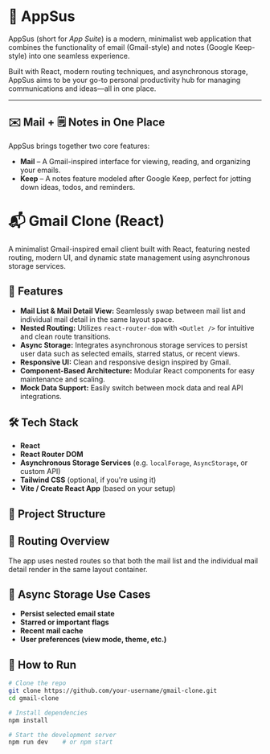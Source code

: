 # 🧩 AppSus

AppSus (short for *App Suite*) is a modern, minimalist web application that combines the functionality of email (Gmail-style) and notes (Google Keep-style) into one seamless experience.

Built with React, modern routing techniques, and asynchronous storage, AppSus aims to be your go-to personal productivity hub for managing communications and ideas—all in one place.

---

## ✉️ Mail + 🗒️ Notes in One Place

AppSus brings together two core features:

- **Mail** – A Gmail-inspired interface for viewing, reading, and organizing your emails.
- **Keep** – A notes feature modeled after Google Keep, perfect for jotting down ideas, todos, and reminders.


# 📬 Gmail Clone (React)

A minimalist Gmail-inspired email client built with React, featuring nested routing, modern UI, and dynamic state management using asynchronous storage services.

## 🚀 Features

- **Mail List & Mail Detail View:** Seamlessly swap between mail list and individual mail detail in the same layout space.
- **Nested Routing:** Utilizes `react-router-dom` with `<Outlet />` for intuitive and clean route transitions.
- **Async Storage:** Integrates asynchronous storage services to persist user data such as selected emails, starred status, or recent views.
- **Responsive UI:** Clean and responsive design inspired by Gmail.
- **Component-Based Architecture:** Modular React components for easy maintenance and scaling.
- **Mock Data Support:** Easily switch between mock data and real API integrations.

## 🛠️ Tech Stack

- **React**
- **React Router DOM**
- **Asynchronous Storage Services** (e.g. `localForage`, `AsyncStorage`, or custom API)
- **Tailwind CSS** (optional, if you're using it)
- **Vite / Create React App** (based on your setup)

## 📁 Project Structure



## 🧭 Routing Overview

The app uses nested routes so that both the mail list and the individual mail detail render in the same layout container.




## 💾 Async Storage Use Cases

- **Persist selected email state**
- **Starred or important flags**
- **Recent mail cache**
- **User preferences (view mode, theme, etc.)**

## 🧪 How to Run

```bash
# Clone the repo
git clone https://github.com/your-username/gmail-clone.git
cd gmail-clone

# Install dependencies
npm install

# Start the development server
npm run dev    # or npm start
